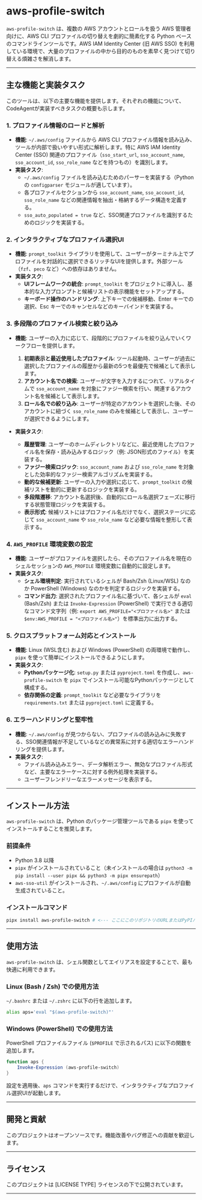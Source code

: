 # aws-profile-switch

`aws-profile-switch` は、複数の AWS アカウントとロールを扱う AWS 管理者向けに、AWS CLI プロファイルの切り替えを劇的に簡素化する Python ベースのコマンドラインツールです。AWS IAM Identity Center (旧 AWS SSO) を利用している環境で、大量のプロファイルの中から目的のものを素早く見つけて切り替える煩雑さを解消します。

-----

## 主な機能と実装タスク

このツールは、以下の主要な機能を提供します。それぞれの機能について、CodeAgentが実装すべきタスクの概要も示します。

### 1\. プロファイル情報のロードと解析

  * **機能**: `~/.aws/config` ファイルから AWS CLI プロファイル情報を読み込み、ツールが内部で扱いやすい形式に解析します。特に AWS IAM Identity Center (SSO) 関連のプロファイル（`sso_start_url`, `sso_account_name`, `sso_account_id`, `sso_role_name` などを持つもの）を識別します。
  * **実装タスク**:
      * `~/.aws/config` ファイルを読み込むためのパーサーを実装する（Pythonの `configparser` モジュールが適しています）。
      * 各プロファイルセクションから `sso_account_name`, `sso_account_id`, `sso_role_name` などの関連情報を抽出・格納するデータ構造を定義する。
      * `sso_auto_populated = true` など、SSO関連プロファイルを識別するためのロジックを実装する。

### 2\. インタラクティブなプロファイル選択UI

  * **機能**: `prompt_toolkit` ライブラリを使用して、ユーザーがターミナル上でプロファイルを対話的に選択できるリッチなUIを提供します。外部ツール（`fzf`、`peco` など）への依存はありません。
  * **実装タスク**:
      * **UIフレームワークの統合**: `prompt_toolkit` をプロジェクトに導入し、基本的な入力プロンプトと候補リストの表示機能をセットアップする。
      * **キーボード操作のハンドリング**: 上下キーでの候補移動、Enter キーでの選択、Esc キーでのキャンセルなどのキーバインドを実装する。

### 3\. 多段階のプロファイル検索と絞り込み

  * **機能**: ユーザーの入力に応じて、段階的にプロファイルを絞り込んでいくワークフローを提供します。

    1.  **初期表示と最近使用したプロファイル**: ツール起動時、ユーザーが過去に選択したプロファイルの履歴から最新の5つを最優先で候補として表示します。
    2.  **アカウント名での検索**: ユーザーが文字を入力するにつれて、リアルタイムで `sso_account_name` を対象にファジー検索を行い、関連するアカウント名を候補として表示します。
    3.  **ロール名での絞り込み**: ユーザーが特定のアカウントを選択した後、そのアカウントに紐づく `sso_role_name` のみを候補として表示し、ユーザーが選択できるようにします。

  * **実装タスク**:

      * **履歴管理**: ユーザーのホームディレクトリなどに、最近使用したプロファイル名を保存・読み込みするロジック（例: JSON形式のファイル）を実装する。
      * **ファジー検索ロジック**: `sso_account_name` および `sso_role_name` を対象とした効率的なファジー検索アルゴリズムを実装する。
      * **動的な候補更新**: ユーザーの入力や選択に応じて、`prompt_toolkit` の候補リストを動的に更新するロジックを実装する。
      * **多段階遷移**: アカウント名選択後、自動的にロール名選択フェーズに移行する状態管理ロジックを実装する。
      * **表示形式**: 候補リストにはプロファイル名だけでなく、選択ステージに応じて `sso_account_name` や `sso_role_name` など必要な情報を整形して表示する。

### 4\. `AWS_PROFILE` 環境変数の設定

  * **機能**: ユーザーがプロファイルを選択したら、そのプロファイル名を現在のシェルセッションの `AWS_PROFILE` 環境変数に自動的に設定します。
  * **実装タスク**:
      * **シェル環境判定**: 実行されているシェルが Bash/Zsh (Linux/WSL) なのか PowerShell (Windows) なのかを判定するロジックを実装する。
      * **コマンド出力**: 選択されたプロファイル名に基づいて、各シェルが `eval` (Bash/Zsh) または `Invoke-Expression` (PowerShell) で実行できる適切なコマンド文字列（例: `export AWS_PROFILE="<プロファイル名>"` または `$env:AWS_PROFILE = "<プロファイル名>"`）を標準出力に出力する。

### 5\. クロスプラットフォーム対応とインストール

  * **機能**: Linux (WSL含む) および Windows (PowerShell) の両環境で動作し、`pipx` を使って簡単にインストールできるようにします。
  * **実装タスク**:
      * **Pythonパッケージ化**: `setup.py` または `pyproject.toml` を作成し、`aws-profile-switch` を `pipx` でインストール可能なPythonパッケージとして構成する。
      * **依存関係の定義**: `prompt_toolkit` など必要なライブラリを `requirements.txt` または `pyproject.toml` に定義する。

### 6\. エラーハンドリングと堅牢性

  * **機能**: `~/.aws/config` が見つからない、プロファイルの読み込みに失敗する、SSO関連情報が不足しているなどの異常系に対する適切なエラーハンドリングを提供します。
  * **実装タスク**:
      * ファイル読み込みエラー、データ解析エラー、無効なプロファイル形式など、主要なエラーケースに対する例外処理を実装する。
      * ユーザーフレンドリーなエラーメッセージを表示する。

-----

## インストール方法

`aws-profile-switch` は、Python のパッケージ管理ツールである `pipx` を使ってインストールすることを推奨します。

### 前提条件

  * Python 3.8 以降
  * `pipx` がインストールされていること（未インストールの場合は `python3 -m pip install --user pipx && python3 -m pipx ensurepath`）
  * `aws-sso-util` がインストールされ、`~/.aws/config` にプロファイルが自動生成されていること。

### インストールコマンド

```bash
pipx install aws-profile-switch # <--- ここにこのリポジトリのURLまたはPyPIパッケージ名を指定
```

-----

## 使用方法

`aws-profile-switch` は、シェル関数としてエイリアスを設定することで、最も快適に利用できます。

### Linux (Bash / Zsh) での使用方法

`~/.bashrc` または `~/.zshrc` に以下の行を追加します。

```bash
alias aps='eval "$(aws-profile-switch)"'
```

### Windows (PowerShell) での使用方法

PowerShell プロファイルファイル (`$PROFILE` で示されるパス) に以下の関数を追加します。

```powershell
function aps {
    Invoke-Expression (aws-profile-switch)
}
```

設定を適用後、`aps` コマンドを実行するだけで、インタラクティブなプロファイル選択UIが起動します。

-----

## 開発と貢献

このプロジェクトはオープンソースです。機能改善やバグ修正への貢献を歓迎します。

-----

## ライセンス

このプロジェクトは [LICENSE TYPE] ライセンスの下で公開されています。

-----